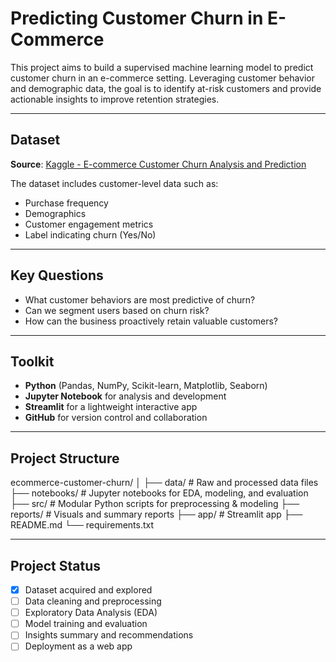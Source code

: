 # Predicting Customer Churn in E-Commerce

This project aims to build a supervised machine learning model to predict customer churn in an e-commerce setting. Leveraging customer behavior and demographic data, the goal is to identify at-risk customers and provide actionable insights to improve retention strategies.

---

## Dataset

**Source**: [Kaggle - E-commerce Customer Churn Analysis and Prediction](https://www.kaggle.com/datasets/ankitverma2010/ecommerce-customer-churn-analysis-and-prediction)

The dataset includes customer-level data such as:
- Purchase frequency
- Demographics
- Customer engagement metrics
- Label indicating churn (Yes/No)

---

## Key Questions

- What customer behaviors are most predictive of churn?
- Can we segment users based on churn risk?
- How can the business proactively retain valuable customers?

---

## Toolkit

- **Python** (Pandas, NumPy, Scikit-learn, Matplotlib, Seaborn)
- **Jupyter Notebook** for analysis and development
- **Streamlit** for a lightweight interactive app
- **GitHub** for version control and collaboration

---

## Project Structure

ecommerce-customer-churn/
│
├── data/ # Raw and processed data files
├── notebooks/ # Jupyter notebooks for EDA, modeling, and evaluation
├── src/ # Modular Python scripts for preprocessing & modeling
├── reports/ # Visuals and summary reports
├── app/ # Streamlit app
├── README.md
└── requirements.txt

---

## Project Status

- [x] Dataset acquired and explored
- [ ] Data cleaning and preprocessing
- [ ] Exploratory Data Analysis (EDA)
- [ ] Model training and evaluation
- [ ] Insights summary and recommendations
- [ ] Deployment as a web app